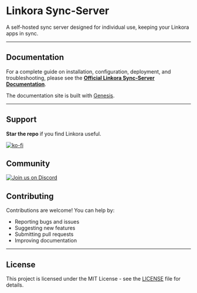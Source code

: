 # Linkora Sync-Server

A self-hosted sync server designed for individual use, keeping your Linkora apps in sync.

---

## Documentation

For a complete guide on installation, configuration, deployment, and troubleshooting, please see the **[Official Linkora Sync-Server Documentation](https://linkora-sync-server-docs.netlify.app/)**.

The documentation site is built with [Genesis](https://github.com/sakethpathike/genesis).

---

## Support

**Star the repo** if you find Linkora useful.

[![ko-fi](https://ko-fi.com/img/githubbutton_sm.svg)](https://ko-fi.com/sakethpathike)

## Community

[![Join us on Discord](https://discord.com/api/guilds/1214971383352664104/widget.png?style=banner2)](https://discord.gg/ZDBXNtv8MD)

## Contributing

Contributions are welcome! You can help by:

- Reporting bugs and issues
- Suggesting new features
- Submitting pull requests
- Improving documentation

---

## License

This project is licensed under the MIT License - see the [LICENSE](LICENSE) file for details.
